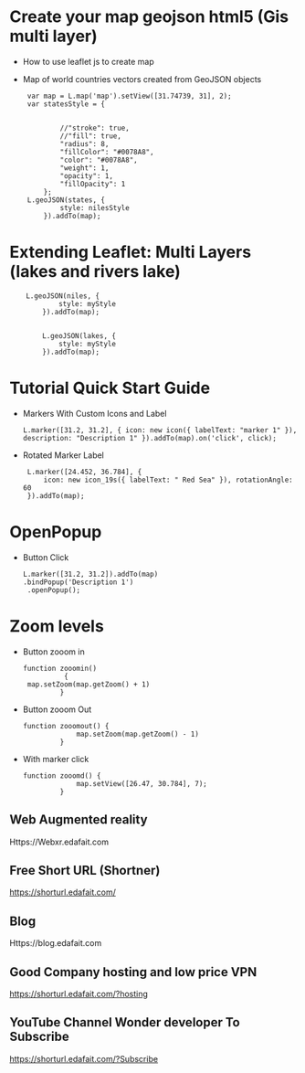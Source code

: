 # Create your map geojson html5 (Gis multi layer)
 - How to use leaflet js to create map
 - Map of world countries vectors created from GeoJSON objects
 
        var map = L.map('map').setView([31.74739, 31], 2);
        var statesStyle = {


                //"stroke": true,
                //"fill": true,
                "radius": 8,
                "fillColor": "#0078A8",
                "color": "#0078A8",
                "weight": 1,
                "opacity": 1,
                "fillOpacity": 1
            };
        L.geoJSON(states, {
                style: nilesStyle
            }).addTo(map);



# Extending Leaflet: Multi Layers  (lakes and rivers lake)
        L.geoJSON(niles, {
                style: myStyle
            }).addTo(map);


            L.geoJSON(lakes, {
                style: myStyle
            }).addTo(map);

# Tutorial Quick Start Guide
 - Markers With Custom Icons and Label
               
       L.marker([31.2, 31.2], { icon: new icon({ labelText: "marker 1" }), description: "Description 1" }).addTo(map).on('click', click);

 - Rotated Marker Label
       
        L.marker([24.452, 36.784], {
            icon: new icon_19s({ labelText: " Red Sea" }), rotationAngle: 60
        }).addTo(map);

# OpenPopup
 - Button Click
       
       L.marker([31.2, 31.2]).addTo(map)
       .bindPopup('Description 1')
        .openPopup();
  
 
# Zoom levels
 - Button zooom in
       
       function zooomin() 
                 {
        map.setZoom(map.getZoom() + 1)
                }
                
 - Button zooom Out
  
       function zooomout() {
                    map.setZoom(map.getZoom() - 1)
                }      
                
 - With marker click

       function zooomd() {
                    map.setView([26.47, 30.784], 7);
                }
##  Web Augmented reality
Https://Webxr.edafait.com

##  Free Short URL (Shortner) 
https://shorturl.edafait.com/

##  Blog
Https://blog.edafait.com

## Good Company hosting and low price VPN 
https://shorturl.edafait.com/?hosting 


## YouTube Channel Wonder developer To Subscribe 
https://shorturl.edafait.com/?Subscribe
